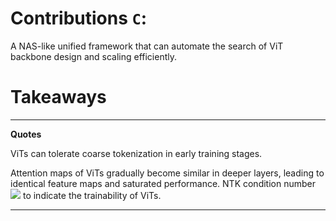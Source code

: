 # Contributions ```C```:
A NAS-like unified framework that can automate the search of ViT backbone design and scaling efficiently.

# Takeaways

---

**Quotes**

ViTs can tolerate coarse tokenization in early training stages.

Attention maps of ViTs gradually become similar in deeper layers, leading to identical feature maps and saturated performance.
NTK condition number
<img src="https://render.githubusercontent.com/render/math?math={\kappa_{\Theta}=\frac{\lambda_{max}}{\lambda_{min}}}">
to indicate the trainability of ViTs.

---

